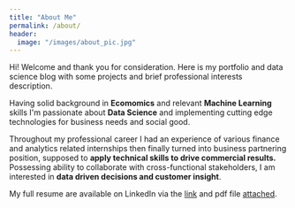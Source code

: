 ```yaml
---
title: "About Me"
permalink: /about/
header:
  image: "/images/about_pic.jpg"
---
```

Hi! 
Welcome and thank you for consideration. Here is my portfolio and data science blog with some projects and brief professional interests description.

Having solid background in **Ecomomics** and relevant **Machine Learning** skills I'm passionate about **Data Science** and implementing cutting edge technologies for business needs and social good.

Throughout my professional career I had an experience of various finance and analytics related internships then finally turned into business partnering position, supposed to **apply technical skills to drive commercial results.**
Possessing ability to collaborate with cross-functional stakeholders, I am interested in **data driven decisions and customer insight**.

My full resume are available on LinkedIn via the [link](https://www.linkedin.com/in/artyom-makarov-774605125) and pdf file [attached](https://github.com/MakarovArtyom/MakarovArtyom.github.io/blob/master/_pages/resume_general.pdf).
